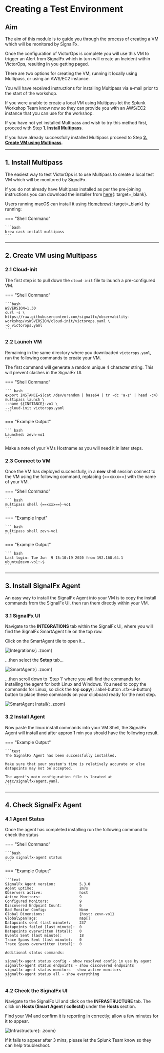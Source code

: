 # Creating a Test Environment

## Aim

The aim of this module is to guide you through the process of creating a VM which will be monitored by SignalFx.

Once the configuration of VictorOps is complete you will use this VM to trigger an Alert from SignalFx which in turn will create an Incident within VictorOps, resulting in you getting paged.

There are two options for creating the VM, running it locally using Multipass, or using an AWS/EC2 instance.  

You will have received instructions for installing Multipass via e-mail prior to the start of the workshop.

If you were unable to create a local VM using Multipass let the Splunk Workshop Team know now so they can provide you with an AWS/EC2 instance that you can use for the workshop.

If you have not yet installed Multipass and wish to try this method first, proceed with Step **[1. Install Multipass](../test_environment/#1-install-multipass)**.

If you have already successfully installed Multipass proceed to Step **[2. Create VM using Multipass](../test_environment/#2-create-vm-using-multipass)**.

---

## 1. Install Multipass

The easiest way to test VictorOps is to use Multipass to create a local test VM which will be monitored by SignalFx.

If you do not already have Multipass installed as per the pre-joining instructions you can download the installer from [here](https://multipass.run/){: target=_blank}.

Users running macOS can install it using [Homebrew](https://brew.sh/){: target=_blank} by running:

=== "Shell Command"

    ```bash
    brew cask install multipass
    ```
---

## 2. Create VM using Multipass

### 2.1 Cloud-init

The first step is to pull down the `cloud-init` file to launch a pre-configured VM.

=== "Shell Command"

    ```bash
    WSVERSION=1.30
    curl -s \
    https://raw.githubusercontent.com/signalfx/observability-workshop/v$WSVERSION/cloud-init/victorops.yaml \
    -o victorops.yaml
    ```

### 2.2 Launch VM

Remaining in the same directory where you downloaded `victorops.yaml`, run the following commands to create your VM.

The first command will generate a random unique 4 character string. This will prevent clashes in the SignalFx UI.

=== "Shell Command"

    ``` bash
    export INSTANCE=$(cat /dev/urandom | base64 | tr -dc 'a-z' | head -c4)
    multipass launch \
    --name ${INSTANCE}-vo1 \
    --cloud-init victorops.yaml
    ```

=== "Example Output"

    ``` bash
    Launched: zevn-vo1
    ```

Make a note of your VMs Hostname as you will need it in later steps.

### 2.3 Connect to VM

Once the VM has deployed successfully, in a **new** shell session connect to the VM using the following command, replacing {==xxxx==} with the name of your VM.

=== "Shell Command"

    ``` bash
    multipass shell {==xxxx==}-vo1
    ```

=== "Example Input"

    ``` bash
    multipass shell zevn-vo1
    ```

=== "Example Output"

    ``` bash
    Last login: Tue Jun  9 15:10:19 2020 from 192.168.64.1
    ubuntu@zevn-vo1:~$
    ```

---

## 3. Install SignalFx Agent

An easy way to install the SignalFx Agent into your VM is to copy the install commands from the SignalFx UI, then run them directly within your VM.

### 3.1 SignalFx UI

Navigate to the **INTEGRATIONS** tab within the SignalFx UI, where you will find the SignalFx SmartAgent tile on the top row.

Click on the SmartAgent tile to open it...

![Integrations](../../images/victorops/integrations-tab.png){: .zoom}

...then select the **Setup** tab...

![SmartAgent](../../images/victorops/smartagent-tile.png){: .zoom}

...then scroll down to 'Step 1' where you will find the commands for installing the agent for both Linux and Windows. You need to copy the commands for Linux, so click the top **copy**{: .label-button .sfx-ui-button} button to place these commands on your clipboard ready for the next step.

![SmartAgent Install](../../images/victorops/smartagent-install.png){: .zoom}

### 3.2 Install Agent

Now paste the linux install commands into your VM Shell, the SignalFx Agent will install and after approx 1 min you should have the following result.

=== "Example Output"

    ```text
    The SignalFx Agent has been successfully installed.

    Make sure that your system's time is relatively accurate or else datapoints may not be accepted.

    The agent's main configuration file is located at /etc/signalfx/agent.yaml.
    ```

---

## 4. Check SignalFx Agent

### 4.1 Agent Status

Once the agent has completed installing run the following command to check the status

=== "Shell Command"

    ```bash
    sudo signalfx-agent status
    ```

=== "Example Output"

    ```text
    SignalFx Agent version:           5.3.0
    Agent uptime:                     2m7s
    Observers active:                 host
    Active Monitors:                  9
    Configured Monitors:              9
    Discovered Endpoint Count:        6
    Bad Monitor Config:               None
    Global Dimensions:                {host: zevn-vo1}
    GlobalSpanTags:                   map[]
    Datapoints sent (last minute):    237
    Datapoints failed (last minute):  0
    Datapoints overwritten (total):   0
    Events Sent (last minute):        18
    Trace Spans Sent (last minute):   0
    Trace Spans overwritten (total):  0

    Additional status commands:

    signalfx-agent status config - show resolved config in use by agent
    signalfx-agent status endpoints - show discovered endpoints
    signalfx-agent status monitors - show active monitors
    signalfx-agent status all - show everything
    ```

### 4.2 Check the SignalFx UI

Navigate to the SignalFx UI and click on the **INFRASTRUCTURE** tab. The click on **Hosts (Smart Agent / collectd)** under the **Hosts** section.

Find your VM and confirm it is reporting in correctly; allow a few minutes for it to appear.

![Infrastructure](../../images/victorops/sfx-infrastructure.png){: .zoom}

If it fails to appear after 3 mins, please let the Splunk Team know so they can help troubleshoot.
